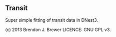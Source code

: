 Transit
-------

Super simple fitting of transit data in DNest3.

(c) 2013 Brendon J. Brewer
LICENCE: GNU GPL v3.
